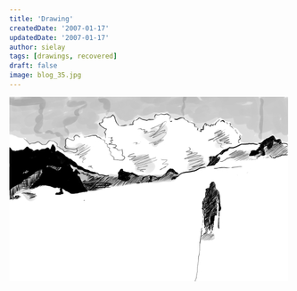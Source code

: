 ```yaml
---
title: 'Drawing'
createdDate: '2007-01-17'
updatedDate: '2007-01-17'
author: sielay
tags: [drawings, recovered]
draft: false
image: blog_35.jpg
---
```


![](blog_35.jpg)
